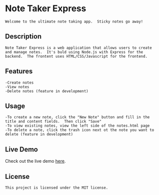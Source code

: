 # Note Taker Express
    Welcome to the ultimate note taking app.  Sticky notes go away!

## Description
    Note Taker Express is a web application that allows users to create and manage notes.  It's buld using Node.js with Express for the backend.  The frontent uses HTML/CSS/Javascript for the frontend.

## Features
    -Create notes
    -View notes
    -Delete notes (feature in development)

## Usage
    -To create a new note, click the "New Note" button and fill in the title and content fields.  Then click "Save"
    -To view existing notes, view the left side of the notes.html page
    -To delete a note, click the trash icon next ot the note you want to delete (feature in development)

## Live Demo

Check out the live demo [here](https://expressnotetaker.onrender.com/notes.html).

## License
    This project is licensed under the MIT license.
